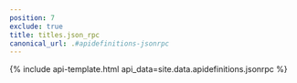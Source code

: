 ```yaml
---
position: 7
exclude: true
title: titles.json_rpc
canonical_url: .#apidefinitions-jsonrpc
---
```

{% include api-template.html api_data=site.data.apidefinitions.jsonrpc %}

